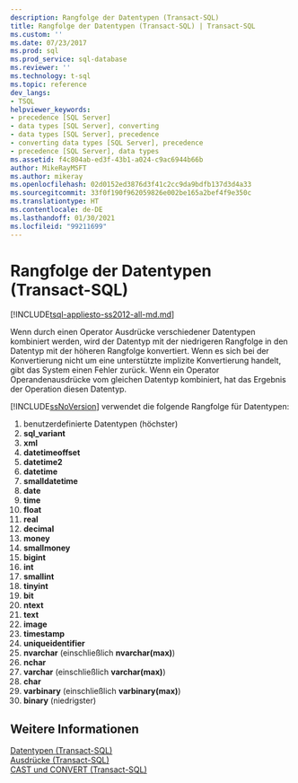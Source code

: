 ```yaml
---
description: Rangfolge der Datentypen (Transact-SQL)
title: Rangfolge der Datentypen (Transact-SQL) | Transact-SQL
ms.custom: ''
ms.date: 07/23/2017
ms.prod: sql
ms.prod_service: sql-database
ms.reviewer: ''
ms.technology: t-sql
ms.topic: reference
dev_langs:
- TSQL
helpviewer_keywords:
- precedence [SQL Server]
- data types [SQL Server], converting
- data types [SQL Server], precedence
- converting data types [SQL Server], precedence
- precedence [SQL Server], data types
ms.assetid: f4c804ab-ed3f-43b1-a024-c9ac6944b66b
author: MikeRayMSFT
ms.author: mikeray
ms.openlocfilehash: 02d0152ed3876d3f41c2cc9da9bdfb137d3d4a33
ms.sourcegitcommit: 33f0f190f962059826e002be165a2bef4f9e350c
ms.translationtype: HT
ms.contentlocale: de-DE
ms.lasthandoff: 01/30/2021
ms.locfileid: "99211699"
---
```

# <a name="data-type-precedence-transact-sql"></a>Rangfolge der Datentypen (Transact-SQL)
[!INCLUDE[tsql-appliesto-ss2012-all-md.md](../../includes/tsql-appliesto-ss2012-all-md.md)]

Wenn durch einen Operator Ausdrücke verschiedener Datentypen kombiniert werden, wird der Datentyp mit der niedrigeren Rangfolge in den Datentyp mit der höheren Rangfolge konvertiert. Wenn es sich bei der Konvertierung nicht um eine unterstützte implizite Konvertierung handelt, gibt das System einen Fehler zurück. Wenn ein Operator Operandenausdrücke vom gleichen Datentyp kombiniert, hat das Ergebnis der Operation diesen Datentyp.
  
[!INCLUDE[ssNoVersion](../../includes/ssnoversion-md.md)] verwendet die folgende Rangfolge für Datentypen:
  
1.  benutzerdefinierte Datentypen (höchster)  
1.  **sql_variant**  
1.  **xml**  
1.  **datetimeoffset**  
1.  **datetime2**  
1.  **datetime**  
1.  **smalldatetime**  
1.  **date**  
1. **time**  
1. **float**  
1. **real**  
1. **decimal**  
1. **money**  
1. **smallmoney**  
1. **bigint**  
1. **int**  
1. **smallint**  
1. **tinyint**  
1. **bit**  
1. **ntext**  
1. **text**  
1. **image**  
1. **timestamp**  
1. **uniqueidentifier**  
1. **nvarchar** (einschließlich **nvarchar(max)**)  
1. **nchar**  
1. **varchar** (einschließlich **varchar(max)**)  
1. **char**  
1. **varbinary** (einschließlich **varbinary(max)**)  
1. **binary** (niedrigster)  
  
## <a name="see-also"></a>Weitere Informationen
[Datentypen &#40;Transact-SQL&#41;](../../t-sql/data-types/data-types-transact-sql.md)  
[Ausdrücke &#40;Transact-SQL&#41;](../../t-sql/language-elements/expressions-transact-sql.md)  
[CAST und CONVERT &#40;Transact-SQL&#41;](../../t-sql/functions/cast-and-convert-transact-sql.md)
  
